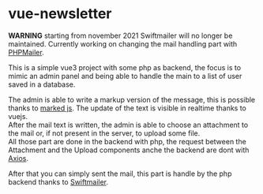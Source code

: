 # vue-newsletter

<b>WARNING</b> starting from november 2021 Swiftmailer will no longer be maintained. Currently working on changing the mail handling part with <a href="https://github.com/PHPMailer/PHPMailer">PHPMailer</a>.<br>

This is a simple vue3 project with some php as backend, the focus is to mimic an admin panel and being able to handle the main to a list of user saved in a database.<br>

The admin is able to write a markup version of the message, this is possible thanks to <a href="https://github.com/markedjs/marked"> marked js</a>.
The update of the text is visible in realtime thanks to vuejs.<br>
After the mail text is written, the admin is able to choose an attachment to the mail or, if not present in the server, to upload some file.<br> All those part are done in the backend with php, the request between the Attachment and the Upload components anche the backend are dont with <a href="https://axios-http.com/docs/intro"> Axios</a>.</br>

After that you can simply sent the mail, this part is handle by the php backend thanks to <a href="https://swiftmailer.symfony.com/docs/introduction.html"> Swiftmailer</a>.  
